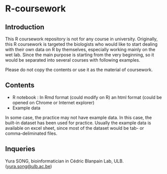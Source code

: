 # R-coursework

## Introduction

This R coursework repository is not for any course in university. Originally, this R coursework is targeted the biologists who would like to start dealing with their own data on R by themselves, especially working mainly on the wet lab. Since the main purpose is starting from the very beginning, so it would be separated into several courses with following examples.

Please do not copy the contents or use it as the material of coursework. 

## Contents

  - R notebook : In Rmd format (could modify on R) an html format (could be opened on Chrome or Internet explorer)
  - Example data
  
In some case, the practice may not have example data. In this case, the built-in dataset has been used for practice. Usually the example data is available on excel sheet, since most of the dataset would be tab- or comma-deliminated files.
  
## Inqueries

Yura SONG, bioinformatician in Cédric Blanpain Lab, ULB. (yura.song@ulb.ac.be)
